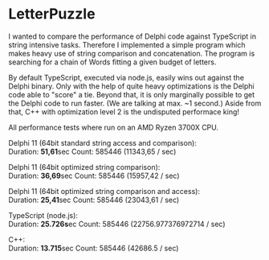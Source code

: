 # LetterPuzzle
I wanted to compare the performance of Delphi code against TypeScript in string intensive tasks.
Therefore I implemented a simple program which makes heavy use of string comparison and concatenation.
The program is searching for a chain of Words fitting a given budget of letters.

By default TypeScript, executed via node.js, easily wins out against the Delphi binary.
Only with the help of quite heavy optimizations is the Delphi code able to "score" a tie.
Beyond that, it is only marginally possible to get the Delphi code to run faster. (We are talking at max. ~1 second.)
Aside from that, C++ with optimization level 2 is the undisputed performace king!

All performance tests where run on an AMD Ryzen 3700X CPU.

Delphi 11 (64bit standard string access and comparison):<br>
Duration: **51,61**sec Count: 585446 (11343,65 / sec)

Delphi 11 (64bit optimized string comparison):<br>
Duration: **36,69**sec Count: 585446 (15957,42 / sec)

Delphi 11 (64bit optimized string comparison and access):<br>
Duration: **25,41**sec Count: 585446 (23043,61 / sec)

TypeScript (node.js):<br>
Duration: **25.726s**ec Count: 585446 (22756.977376972714 / sec)

C++:<br>
Duration: **13.715**sec Count: 585446 (42686.5 / sec)
